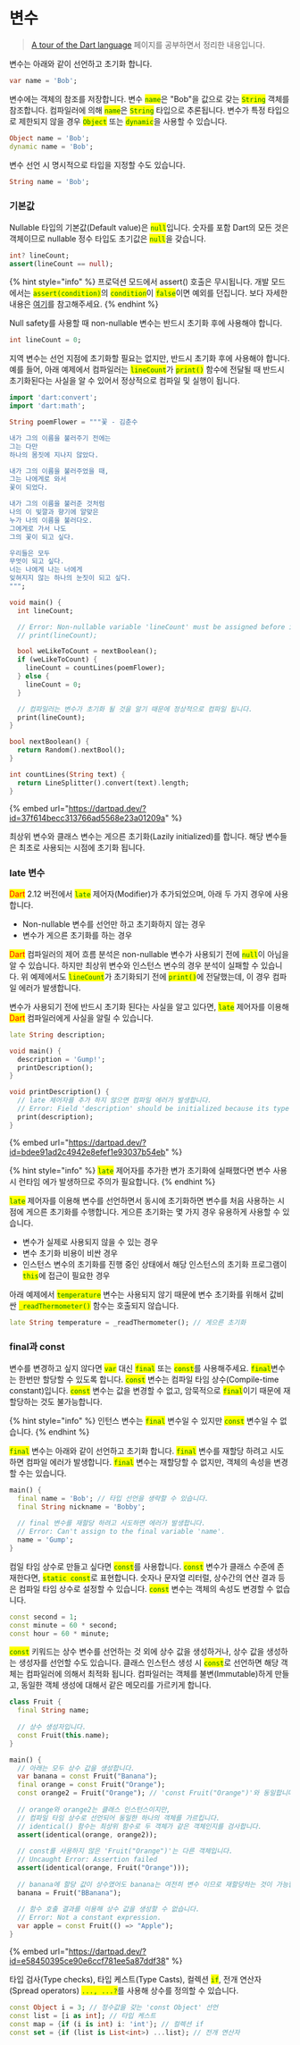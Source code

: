 # 변수

> [A tour of the Dart language](https://dart.dev/guides/language/language-tour) 페이지를 공부하면서 정리한 내용입니다.

변수는 아래와 같이 선언하고 초기화 합니다.

```dart
var name = 'Bob';
```

변수에는 객체의 참조를 저장합니다. 변수 <mark style="color:green;">`name`</mark>은 "Bob"을 값으로 갖는 <mark style="color:green;">`String`</mark> 객체를 참조합니다. 컴파일러에 의해 <mark style="color:green;">`name`</mark>은 <mark style="color:green;">`String`</mark> 타입으로 추론됩니다. 변수가 특정 타입으로 제한되지 않을 경우 <mark style="color:green;">`Object`</mark> 또는 <mark style="color:green;">`dynamic`</mark>을 사용할 수 있습니다.

```dart
Object name = 'Bob';
dynamic name = 'Bob';
```

변수 선언 시 명시적으로 타입을 지정할 수도 있습니다.

```dart
String name = 'Bob';
```

### 기본값

Nullable 타입의 기본값(Default value)은 <mark style="color:green;">`null`</mark>입니다. 숫자를 포함 Dart의 모든 것은 객체이므로 nullable 정수 타입도 초기값은 <mark style="color:green;">`null`</mark>을 갖습니다.

```dart
int? lineCount;
assert(lineCount == null);
```

{% hint style="info" %}
프로덕션 모드에서 assert() 호출은 무시됩니다. 개발 모드에서는 <mark style="color:green;">`assert(condition)`</mark>의 <mark style="color:green;">`condition`</mark>이 <mark style="color:green;">`false`</mark>이면 예외를 던집니다. 보다 자세한 내용은 [여기](https://dart.dev/guides/language/language-tour#assert)를 참고해주세요.
{% endhint %}

Null safety를 사용할 때 non-nullable 변수는 반드시 초기화 후에 사용해야 합니다.

```dart
int lineCount = 0;
```

지역 변수는 선언 지점에 초기화할 필요는 없지만, 반드시 초기화 후에 사용해야 합니다. 예를 들어, 아래 예제에서 컴파일러는 <mark style="color:green;">`lineCount`</mark>가 <mark style="color:green;">`print()`</mark> 함수에 전달될 때 반드시 초기화된다는 사실을 알 수 있어서 정상적으로 컴파일 및 실행이 됩니다.

```dart
import 'dart:convert';
import 'dart:math';

String poemFlower = """꽃 - 김춘수

내가 그의 이름을 불러주기 전에는
그는 다만
하나의 몸짓에 지나지 않았다.

내가 그의 이름을 불러주었을 때,
그는 나에게로 와서
꽃이 되었다.

내가 그의 이름을 불러준 것처럼
나의 이 빛깔과 향기에 알맞은
누가 나의 이름을 불러다오.
그에게로 가서 나도
그의 꽃이 되고 싶다.

우리들은 모두
무엇이 되고 싶다.
너는 나에게 나는 너에게
잊혀지지 않는 하나의 눈짓이 되고 싶다.
""";

void main() {
  int lineCount;

  // Error: Non-nullable variable 'lineCount' must be assigned before it can be used.
  // print(lineCount);

  bool weLikeToCount = nextBoolean();
  if (weLikeToCount) {
    lineCount = countLines(poemFlower);
  } else {
    lineCount = 0;
  }

  // 컴파일러는 변수가 초기화 될 것을 알기 때문에 정상적으로 컴파일 됩니다.
  print(lineCount);
}

bool nextBoolean() {
  return Random().nextBool();
}

int countLines(String text) {
  return LineSplitter().convert(text).length;
}
```

{% embed url="https://dartpad.dev/?id=37f614becc313766ad5568e23a01209a" %}

최상위 변수와 클래스 변수는 게으른 초기화(Lazily initialized)를 합니다. 해당 변수들은 최초로 사용되는 시점에 초기화 됩니다.

### late 변수

<mark style="color:red;">Dart</mark> 2.12 버전에서 <mark style="color:green;">`late`</mark> 제어자(Modifier)가 추가되었으며, 아래 두 가지 경우에 사용합니다.

* Non-nullable 변수를 선언만 하고 초기화하지 않는 경우
* 변수가 게으른 초기화를 하는 경우

<mark style="color:red;">Dart</mark> 컴파일러의 제어 흐름 분석은 non-nullable 변수가 사용되기 전에 <mark style="color:green;">`null`</mark>이 아님을 알 수 있습니다. 하지만 최상위 변수와 인스턴스 변수의 경우 분석이 실패할 수 있습니다. 위 예제에서도 <mark style="color:green;">`lineCount`</mark>가 초기화되기 전에 <mark style="color:green;">`print()`</mark>에 전달했는데, 이 경우 컴파일 에러가 발생합니다.

변수가 사용되기 전에 반드시 초기화 된다는 사실을 알고 있다면, <mark style="color:green;">`late`</mark> 제어자를 이용해 <mark style="color:red;">Dart</mark> 컴파일러에게 사실을 알릴 수 있습니다.

```dart
late String description;

void main() {
  description = 'Gump!';
  printDescription();
}

void printDescription() {
  // late 제어자를 추가 하지 않으면 컴파일 에러가 발생합니다.
  // Error: Field 'description' should be initialized because its type 'String' doesn't allow null.
  print(description);
}
```

{% embed url="https://dartpad.dev/?id=bdee91ad2c4942e8efef1e93037b54eb" %}

{% hint style="info" %}
<mark style="color:green;">`late`</mark> 제어자를 추가한 변가 초기화에 실패했다면 변수 사용 시 런타임 에가 발생하므로 주의가 필요합니다.
{% endhint %}

<mark style="color:green;">`late`</mark> 제어자를 이용해 변수를 선언하면서 동시에 초기화하면 변수를 처음 사용하는 시점에 게으른 초기화를 수행합니다. 게으른 초기화는 몇 가지 경우 유용하게 사용할 수 있습니다.

* 변수가 실제로 사용되지 않을 수 있는 경우
* 변수 초기화 비용이 비싼 경우
* 인스턴스 변수의 초기화를 진행 중인 상태에서 해당 인스턴스의 초기화 프로그램이 <mark style="color:green;">`this`</mark>에 접근이 필요한 경우

아래 예제에서 <mark style="color:green;">`temperature`</mark> 변수는 사용되지 않기 때문에 변수 초기화를 위해서 값비싼 <mark style="color:green;">`_readThermometer()`</mark> 함수는 호출되지 않습니다.

```dart
late String temperature = _readThermometer(); // 게으른 초기화
```

### final과 const

변수를 변경하고 싶지 않다면 <mark style="color:green;">`var`</mark> 대신 <mark style="color:green;">`final`</mark> 또는 <mark style="color:green;">`const`</mark>를 사용해주세요. <mark style="color:green;">`final`</mark>변수는 한번만 할당할 수 있도록 합니다. <mark style="color:green;">`const`</mark> 변수는 컴파일 타임 상수(Compile-time constant)입니다. <mark style="color:green;">`const`</mark> 변수는 값을 변경할 수 없고, 암묵적으로 <mark style="color:green;">`final`</mark>이기 때문에 재할당하는 것도 불가능합니다.

{% hint style="info" %}
인턴스 변수는 <mark style="color:green;">`final`</mark> 변수일 수 있지만 <mark style="color:green;">`const`</mark> 변수일 수 없습니다.
{% endhint %}

<mark style="color:green;">`final`</mark> 변수는 아래와 같이 선언하고 초기화 합니다. <mark style="color:green;">`final`</mark> 변수를 재할당 하려고 시도하면 컴파일 에러가 발생합니다. <mark style="color:green;">`final`</mark> 변수는 재할당할 수 없지만, 객체의 속성을 변경할 수는 있습니다.

```dart
main() {
  final name = 'Bob'; // 타입 선언을 생략할 수 있습니다.
  final String nickname = 'Bobby';
  
  // final 변수를 재할당 하려고 시도하면 에러가 발생합니다.
  // Error: Can't assign to the final variable 'name'.
  name = 'Gump';
}
```

컴일 타임 상수로 만들고 싶다면 <mark style="color:green;">`const`</mark>를 사용합니다. <mark style="color:green;">`const`</mark> 변수가 클래스 수준에 존재한다면, <mark style="color:green;">`static const`</mark>로 표현합니다. 숫자나 문자열 리터럴, 상수간의 연산 결과 등은 컴파일 타임 상수로 설정할 수 있습니다. <mark style="color:green;">`const`</mark> 변수는 객체의 속성도 변경할 수 없습니다.

```dart
const second = 1;
const minute = 60 * second;
const hour = 60 * minute;
```

<mark style="color:green;">`const`</mark> 키워드는 상수 변수를 선언하는 것 외에 상수 값을 생성하거나, 상수 값을 생성하는 생성자를 선언할 수도 있습니다. 클래스 인스턴스 생성 시 <mark style="color:green;">`const`</mark>로 선언하면 해당 객체는 컴파일러에 의해서 최적화 됩니다. 컴파일러는 객체를 불변(Immutable)하게 만들고, 동일한 객체 생성에 대해서 같은 메모리를 가르키게 합니다.

```dart
class Fruit {
  final String name;
  
  // 상수 생성자입니다.
  const Fruit(this.name);
}

main() {
  // 아래는 모두 상수 값을 생성합니다.
  var banana = const Fruit("Banana");
  final orange = const Fruit("Orange");
  const orange2 = Fruit("Orange"); // 'const Fruit("Orange")'와 동일합니다.
  
  // orange와 orange2는 클래스 인스턴스이지만,
  // 컴파일 타임 상수로 선언되어 동일한 하나의 객체를 가르킵니다.
  // identical() 함수는 최상위 함수로 두 객체가 같은 객체인지를 검사합니다.
  assert(identical(orange, orange2));
  
  // const를 사용하지 않은 'Fruit("Orange")'는 다른 객체입니다.
  // Uncaught Error: Assertion failed
  assert(identical(orange, Fruit("Orange")));
  
  // banana에 할당 값이 상수였어도 banana는 여전히 변수 이므로 재할당하는 것이 가능합니다.
  banana = Fruit("BBanana");
  
  // 함수 호출 결과를 이용해 상수 값을 생성할 수 없습니다.
  // Error: Not a constant expression.
  var apple = const Fruit(() => "Apple");
}
```

{% embed url="https://dartpad.dev/?id=e58450395ce90e6ccf781ee5a87ddf38" %}

타입 검사(Type checks), 타입 케스트(Type Casts), 컬렉션 <mark style="color:green;">`if`</mark>, 전개 연산자(Spread operators) <mark style="color:green;">`..., ...?`</mark>를 사용해 상수를 정의할 수 있습니다.

```dart
const Object i = 3; // 정수값을 갖는 'const Object' 선언
const list = [i as int]; // 타입 케스트
const map = {if (i is int) i: 'int'}; // 컬렉션 if
const set = {if (list is List<int>) ...list}; // 전개 연산자
```
